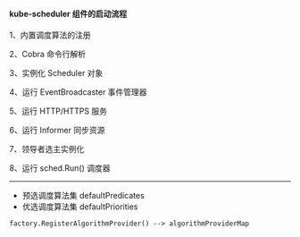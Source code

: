 
#### kube-scheduler 组件的启动流程

1、内置调度算法的注册

2、Cobra 命令行解析

3、实例化 Scheduler 对象

4、运行 EventBroadcaster 事件管理器

5、运行 HTTP/HTTPS 服务

6、运行 Informer 同步资源

7、领导者选主实例化

8、运行 sched.Run() 调度器

---

- 预选调度算法集 defaultPredicates
- 优选调度算法集 defaultPriorities

```shell
factory.RegisterAlgorithmProvider() --> algorithmProviderMap
```



